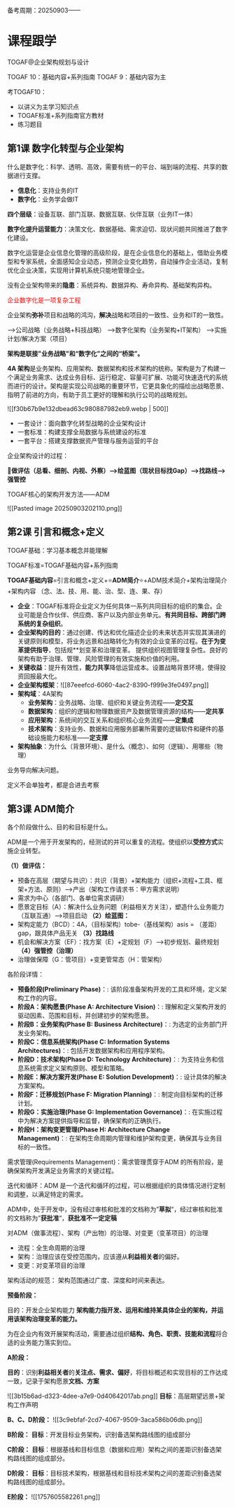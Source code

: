 备考周期：20250903——

# 课程跟学

TOGAF@企业架构规划与设计

TOGAF 10：基础内容+系列指南
TOGAF 9：基础内容为主

考TOGAF10：
- 以讲义为主学习知识点
- TOGAF标准+系列指南官方教材
- 练习题目
## 第1课 数字化转型与企业架构

什么是数字化：科学、透明、高效，需要有统一的平台、端到端的流程、共享的数据进行支撑。

- **信息化**：支持业务的IT
- **数字化**：业务学会做IT

**四个层级**：设备互联、部门互联、数据互联、伙伴互联（业务IT一体）

**数字化提升运营能力**：决策文化、数据基础、需求迫切、现状问题共同推进了数字化建设。

数字化运营是企业信息化管理的高级阶段，是在企业信息化的基础上，借助业务模型和专家系统，全面感知企业动态，预测企业变化趋势，自动操作企业活动，复制优化企业决策，实现用计算机系统只能地管理企业。

没有企业架构带来的**隐患**：系统异构、数据异构、寿命异构、基础架构异构。

<font color=#FF000 >企业数字化是一项复杂工程</font>

企业架构**弥补**项目和战略的鸿沟，**解决**战略和项目的一致性、业务和IT的一致性。

——>公司战略（业务战略+科技战略）
——>数字化架构（业务架构+IT架构）
——>实施计划/解决方案（项目）

**架构是联接"业务战略"和“数字化”之间的“桥梁”。**

**4A 架构**是业务架构、应用架构、数据架构和技术架构的统称。架构是为了构建一个满足业务需求、达成业务目标、运行稳定、容量可扩展、功能可快速迭代的系统而进行的设计。架构是实现公司战略的重要环节，它更具象化的描绘出战略愿景、指明了前进的方向，有助于员工更好的理解和执行公司的战略规划。

![[f30b67b9e132dbead63c980887982eb9.webp | 500]]

- 一套设计：面向数字化转型战略的企业架构设计
- 一套标准：构建支撑全局数据与系统建设的标准
- 一套平台：搭建支撑数据资产管理与服务运营的平台

企业架构设计的过程：

🍖**做评估（总看、细剖、内视、外察）——>绘蓝图（现状目标找Gap）——>找路线——>强管控**

TOGAF核心的架构开发方法——ADM

![[Pasted image 20250903202110.png]]

## 第2课 引言和概念+定义

TOGAF基础：学习基本概念并能理解

TOGAF标准=TOGAF基础内容+系列指南

**TOGAF基础内容**=引言和概念+定义+⭐**ADM简介**⭐+ADM技术简介+架构治理简介+架构内容
（念、法、技、用、能、治、型、连、果、存）

- **企业**：TOGAF标准将企业定义为任何具体一系列共同目标的组织的集合。企业可能是合作伙伴、供应商、客户以及内部业务单元。**有共同目标、跨部门跨系统的复杂组织**。
- **企业架构的目的**：通过创建、传达和优化描述企业的未来状态并实现其演进的关键原则和模型，将业务远景和战略转化为有效的企业变革的过程。**在于为变革提供指导**，包括规**划变革和治理变革。 提供组织视图管理复杂性。良好的架构有助于治理、管理、风险管理的有效实施和价值的利用。
- **关键收益**：提升有效性，**能力共享**降低运营成本。设置战略背景环境，使得投资回报最大化。
- **企业架构框架**：![[87eeefcd-6060-4ac2-8390-f999e3fe0497.png]]
- **架构域**：4A架构
	- **业务架构**：业务战略、治理、组织和关键业务流程——**定交互**
	- **数据架构**：组织的逻辑和物理数据资产及数据管理资源的结构——**定共享**
	- **应用架构**：系统间的交互关系和组织核心业务流程——**定集成**
	- **技术架构**：支持业务、数据和应用服务部署所需要的逻辑软件和硬件的基础设施能力和标准——**定支撑**
-  **架构抽象**：为什么（背景环境）、是什么（概念）、如何（逻辑）、用哪些（物理）

业务导向解决问题。

定义不会单独考，都是合进去考察


## 第3课 ADM简介

各个阶段做什么、目的和目标是什么。

ADM是一个用于开发架构的，经测试的并可以重复的流程。使组织以**受控方式**实施企业转型。

**（1）做评估：**
- 预备在高层（期望与共识）：共识（背景）+架构能力（组织+流程+工具、框架+方法、原则）——>产出（架构工作请求书：甲方需求说明）
- 需求为中心（各部门、各单位需求调研）
- 愿景定目标（A）：解决什么业务问题（利益相关方关注），塑造什么业务能力（互联互通）——>项目启动
**（2）绘蓝图：**
- 架构定能力（BCD）：4A，（目标架构）tobe-（基线架构）asis = （差距）gap，跟具体产品无关
**（3）找路线**
- 机会和解决方案（EF）：找方案（E）+定规划（F）——>初步规划、最终规划
**（4）强管控（治理）**
- 治理做保障（G：管项目）+变更管常态（H：管架构）

各阶段详情：
- **预备阶段(Preliminary Phase)**：: 该阶段准备架构开发的工具和环境，定义架构工作的内容。
- **阶段A：架构愿景(Phase A: Architecture Vision)**：: 理解和定义架构开发的驱动因素、范围和目标，并创建初步的架构愿景。
- **阶段B：业务架构(Phase B: Business Architecture)**：: 为选定的业务部门开发业务架构。
- **阶段C：信息系统架构(Phase C: Information Systems Architectures)**：: 包括开发数据架构和应用程序架构。
- **阶段D：技术架构(Phase D: Technology Architecture)**：: 为支持业务和信息系统需求定义架构原则、模型和策略。
- **阶段E：解决方案开发(Phase E: Solution Development)**：: 设计具体的解决方案架构。
- **阶段F：迁移规划(Phase F: Migration Planning)**：: 制定向目标架构的迁移计划。
- **阶段G：实施治理(Phase G: Implementation Governance)**：: 在实施过程中为解决方案提供指导和监督，确保架构的正确执行。
- **阶段H：架构变更管理(Phase H: Architecture Change Management)**：: 在架构生命周期内管理和维护架构变更，确保其与业务目标的一致性。 

需求管理(Requirements Management)：需求管理贯穿于ADM 的所有阶段，是确保架构开发满足业务需求的关键过程。 

迭代和循环：ADM 是一个迭代和循环的过程，可以根据组织的具体情况进行定制和调整，以满足特定的需求。

ADM中，处于开发中，没有经过审核和批准的文档称为”**草拟**“，经过审核和批准的文档称为”**获批准**“，**获批准不一定定稿**

对ADM（做事流程）、架构（产出物）的治理、对变更（变革项目）的治理
- 流程：全生命周期的治理
- 架构：治理应该在受控范围内，应该遵从**利益相关者**的偏好。
- 变更：对变革项目的治理

架构活动的规范：
架构范围通过广度、深度和时间来表达。

**预备阶段：**

目的：开发企业架构能力
**架构能力指开发、运用和维持某具体企业的架构，并运用该架构治理变革的能力。**

为在企业内有效开展架构活动，需要通过组织**结构、角色、职责、技能和流程**将合适的业务能力落实到位。

**A阶段：**

**目的**：识别**利益相关者**的**关注点、需求、偏好**，将目标概述和实现目标的工作达成一致，记录于架构愿景**文档、方案**

![[3b15b6ad-d323-4dee-a7e9-0d40642017ab.png]]
**目标**：高层期望远景+架构工作声明

**B、C、D阶段：**
![[3c9ebfaf-2cd7-4067-9509-3aca586b06db.png]]

**B阶段：**
**目标**：开发目标业务架构，识别备选架构路线图的组成部分

**C阶段：**
**目标**：根据基线和目标信息（数据和应用）架构之间的差距识别备选架构路线图的组成部分。

**D阶段：**
**目标**：目标技术架构，根据基线和目标技术架构之间的差距识别备选架构路线图的组成部分。

**E阶段：**
![[1757605582261.png]]



